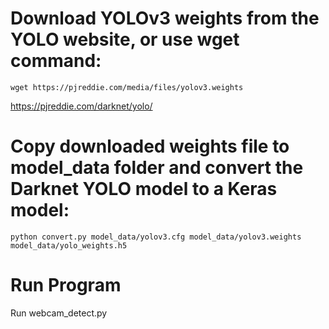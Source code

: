 # Download YOLOv3 weights from the YOLO website, or use wget command:

```wget https://pjreddie.com/media/files/yolov3.weights```

https://pjreddie.com/darknet/yolo/

# Copy downloaded weights file to model_data folder and convert the Darknet YOLO model to a Keras model:

```python convert.py model_data/yolov3.cfg model_data/yolov3.weights model_data/yolo_weights.h5```

# Run Program

Run webcam_detect.py 